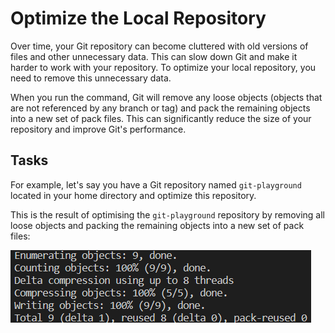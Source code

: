 # Optimize the Local Repository

Over time, your Git repository can become cluttered with old versions of files and other unnecessary data. This can slow down Git and make it harder to work with your repository. To optimize your local repository, you need to remove this unnecessary data.

When you run the command, Git will remove any loose objects (objects that are not referenced by any branch or tag) and pack the remaining objects into a new set of pack files. This can significantly reduce the size of your repository and improve Git's performance.

## Tasks

For example, let's say you have a Git repository named `git-playground` located in your home directory and optimize this repository.

This is the result of optimising the `git-playground` repository by removing all loose objects and packing the remaining objects into a new set of pack files:

![<result>](./assets/challenge-optimize-repository-step1-1.png)
